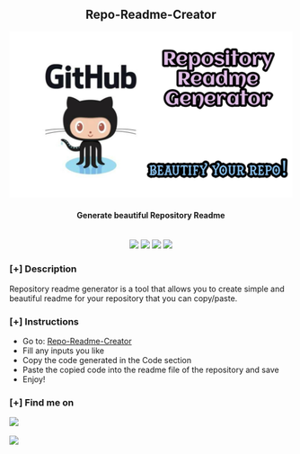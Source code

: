 <h2 align="center"> Repo-Readme-Creator </h2>

![Generate beautiful Repository Readme](images/banner.png)
<h4 align="center"> Generate beautiful Repository Readme </h4>

<p align="center">
<br>
    <img src="https://img.shields.io/badge/Author-SnehKr-magenta?style=flat-square">
    <img src="https://img.shields.io/badge/Open%20Source-Yes-orange?style=flat-square">
    <img src="https://img.shields.io/badge/Maintained-Yes-cyan?style=flat-square">
    <img src="https://img.shields.io/badge/Written%20In-JavaScript-blue?style=flat-square">
</p>

### [+] Description
Repository readme generator is a tool that allows you to create simple and beautiful readme for your repository that you can copy/paste.

### [+] Instructions

- Go to: <a href="https://SnehKr.github.io/Repo-Readme-Creator/">Repo-Readme-Creator</a>
- Fill any inputs you like
- Copy the code generated in the Code section
- Paste the copied code into the readme file of the repository and save
- Enjoy!

### [+] Find me on 
 <a href="mailto:Snehkr.official@gmail.com" target="_blank"><img src="https://img.shields.io/badge/Email-Snehkr.official@gmail.com-blue?style=for-the-badge&logo=gmail"></a>

<a href="https://t.me/SnehKr" target="_blank"><img src="https://img.shields.io/badge/Messenger-SnehKr-blue?style=for-the-badge&logo=messenger"></a>


